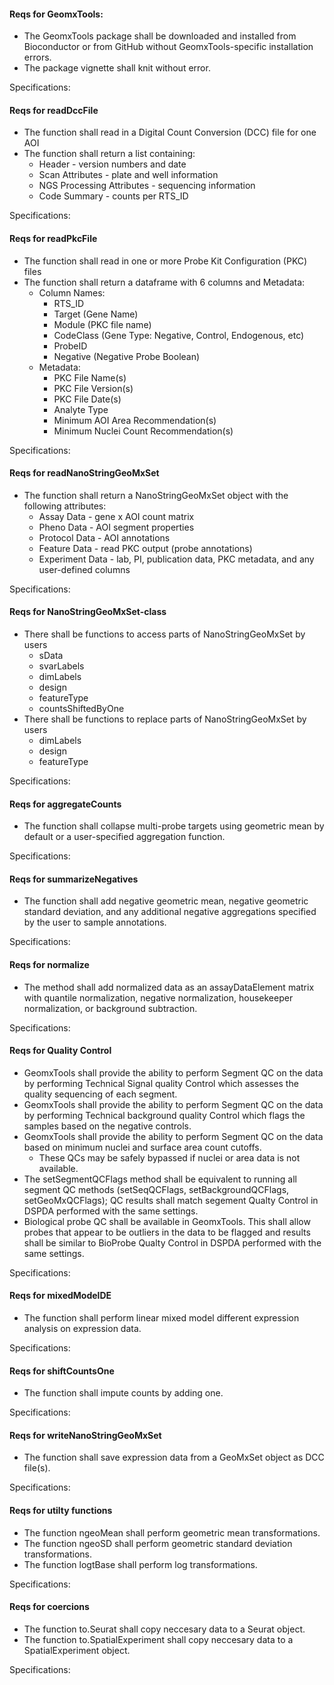 #### Reqs for GeomxTools:
- The GeomxTools package shall be downloaded and installed from Bioconductor or from GitHub without GeomxTools-specific installation errors.
- The package vignette shall knit without error.

Specifications:

#### Reqs for readDccFile 
- The function shall read in a Digital Count Conversion (DCC) file for one AOI 
- The function shall return a list containing: 
  - Header - version numbers and date
  - Scan Attributes - plate and well information
  - NGS Processing Attributes - sequencing information
  - Code Summary - counts per RTS_ID 
      
Specifications:
    
#### Reqs for readPkcFile 
- The function shall read in one or more Probe Kit Configuration (PKC) files 
- The function shall return a dataframe with 6 columns and Metadata:
  - Column Names:
    - RTS_ID
    - Target (Gene Name)
    - Module (PKC file name)
    - CodeClass (Gene Type: Negative, Control, Endogenous, etc)
    - ProbeID
    - Negative (Negative Probe Boolean)
  - Metadata:
    - PKC File Name(s)
    - PKC File Version(s)
    - PKC File Date(s)
    - Analyte Type
    - Minimum AOI Area Recommendation(s)
    - Minimum Nuclei Count Recommendation(s)
      
Specifications:
    
#### Reqs for readNanoStringGeoMxSet 
- The function shall return a NanoStringGeoMxSet object with the following attributes:
  - Assay Data - gene x AOI count matrix
  - Pheno Data - AOI segment properties 
  - Protocol Data - AOI annotations
  - Feature Data - read PKC output (probe annotations)
  - Experiment Data - lab, PI, publication data, PKC metadata, and any user-defined columns
  
Specifications:
    
#### Reqs for NanoStringGeoMxSet-class
- There shall be functions to access parts of NanoStringGeoMxSet by users
  - sData
  - svarLabels
  - dimLabels
  - design
  - featureType
  - countsShiftedByOne
- There shall be functions to replace parts of NanoStringGeoMxSet by users
  - dimLabels
  - design
  - featureType
  
Specifications:
    
#### Reqs for aggregateCounts
- The function shall collapse multi-probe targets using geometric mean by default or a user-specified aggregation function.

Specifications:
    
#### Reqs for summarizeNegatives
- The function shall add negative geometric mean, negative geometric standard deviation, and any additional negative aggregations specified by the user to sample annotations.

Specifications:
    
#### Reqs for normalize
- The method shall add normalized data as an assayDataElement matrix with quantile normalization, negative normalization, housekeeper normalization, or background subtraction.

Specifications:
    
#### Reqs for Quality Control
- GeomxTools shall provide the ability to perform Segment QC on the data by performing Technical Signal quality Control which assesses the quality sequencing of each segment.  
- GeomxTools shall provide the ability to perform Segment QC on the data by performing Technical background quality Control which flags the samples based on the negative controls.  
- GeomxTools shall provide the ability to perform Segment QC on the data based on minimum nuclei and surface area count cutoffs. 
  - These QCs may be safely bypassed if nuclei or area data is not available.
- The setSegmentQCFlags method shall be equivalent to running all segment QC methods (setSeqQCFlags, setBackgroundQCFlags, setGeoMxQCFlags); QC results shall match segement Qualty Control in DSPDA performed with the same settings.
- Biological probe QC shall be available in GeomxTools. This shall allow probes that appear to be outliers in the data to be flagged and results shall be similar to BioProbe Qualty Control in DSPDA performed with the same settings.

Specifications:
    
#### Reqs for mixedModelDE
- The function shall perform linear mixed model different expression analysis on expression data.

Specifications:
    
#### Reqs for shiftCountsOne
- The function shall impute counts by adding one.

Specifications:
    
#### Reqs for writeNanoStringGeoMxSet
- The function shall save expression data from a GeoMxSet object as DCC file(s).

Specifications:
    
#### Reqs for utilty functions
- The function ngeoMean shall perform geometric mean transformations.
- The function ngeoSD shall perform geometric standard deviation transformations.
- The function logtBase shall perform log transformations.

Specifications:

#### Reqs for coercions
- The function to.Seurat shall copy neccesary data to a Seurat object.
- The function to.SpatialExperiment shall copy neccesary data to a SpatialExperiment object.

Specifications:
